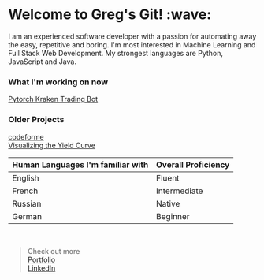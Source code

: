 
<h1> Welcome to Greg's Git! :wave:</h1> 
<p>
I am an experienced software developer with a passion for automating away the easy, repetitive and boring. I'm most interested in Machine Learning and Full Stack Web Development. My strongest languages are Python, JavaScript and Java.
</p>

<h3>What I'm working on now</h3>

[Pytorch Kraken Trading Bot](https://github.com/gregTret/KrakenBot)<br>


<h3>Older Projects</h3>

[codeforme](https://gregtret.com/devtools/)<br>
[Visualizing the Yield Curve](https://gregtret.com/yieldCurve/)<br>


|Human Languages I'm familiar with|Overall Proficiency|
|----|-----|
|English|Fluent|
|French|Intermediate|
|Russian|Native|
|German|Beginner|



<br>


>Check out more<br>
[Portfolio](https://gregtret.com)<br>
[LinkedIn](https://www.linkedin.com/in/gregorytretiakov/)
